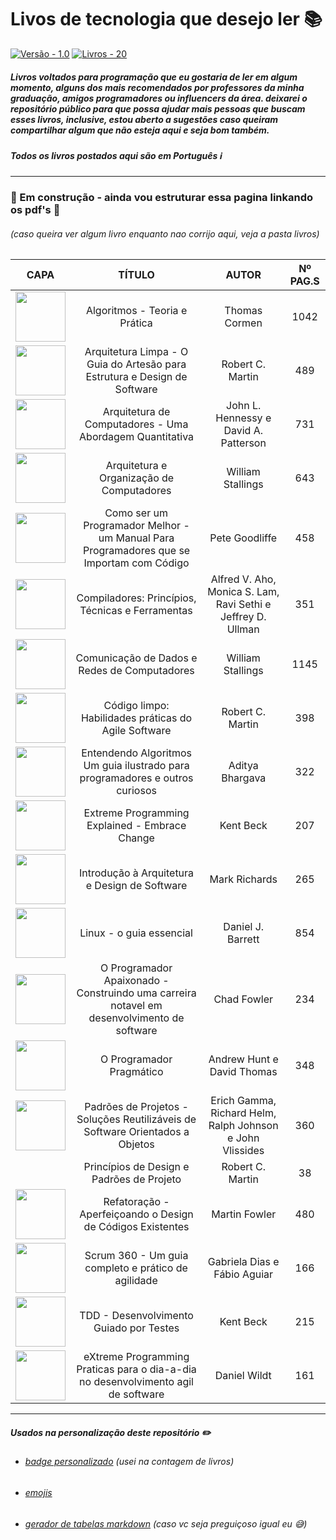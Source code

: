 # Livos de tecnologia que desejo ler :books:
[![Versão - 1.0](https://img.shields.io/badge/Versão-1.0-blue?logo=git)](https://) [![Livros - 20](https://img.shields.io/badge/Livros-20-blue?logo=gitbook&logoColor=red)](https://)

##### Livros voltados para programação que eu gostaria de ler em algum momento, alguns dos mais recomendados por professores da minha graduação, amigos programadores ou influencers da área. deixarei o repositório público para que possa ajudar mais pessoas que buscam esses livros, inclusive, estou aberto a sugestões caso queiram compartilhar algum que não esteja aqui e seja bom também.

##### Todos os livros postados aqui são em Português :information_source:
---
### :construction: Em construção - ainda vou estruturar essa pagina linkando os pdf's :construction:
###### (caso queira ver algum livro enquanto nao corrijo aqui, veja a pasta livros)

| CAPA | TÍTULO | AUTOR | Nº PAG.S |
|:----:	|:----------------------------------------------------------------------------------------------------------------------------:	|:------------------------------------------------------------:	|:--------:	|
|<img src="https://m.media-amazon.com/images/I/71QtOUBMtNL._SL1500_.jpg" style="width: 80px;">| Algoritmos - Teoria e Prática | Thomas Cormen | 1042 |
|<img src="https://m.media-amazon.com/images/I/815d9tE7jSL._SL1500_.jpg" style="width: 80px;">| Arquitetura Limpa - O Guia do Artesão para Estrutura e Design de Software | Robert C. Martin | 489 |
|<img src="https://m.media-amazon.com/images/I/81yIzuGuPOL._SL1500_.jpg" style="width: 80px;">| Arquitetura de Computadores - Uma Abordagem Quantitativa | John L. Hennessy e David A. Patterson | 731 |
|<img src="https://m.media-amazon.com/images/I/91WaKFWt+ML._SL1500_.jpg" style="width: 80px;">| Arquitetura e Organização de Computadores | William Stallings | 643 |
|<img src="https://m.media-amazon.com/images/I/71RWTuYLQiL._SL1383_.jpg" style="width: 80px;">| Como ser um Programador Melhor - um Manual Para Programadores que se Importam com Código | Pete Goodliffe | 458 |
|<img src="https://m.media-amazon.com/images/I/919FLyAeLOL._SL1500_.jpg" style="width: 80px;">| Compiladores: Princípios, Técnicas e Ferramentas | Alfred V. Aho, Monica S. Lam, Ravi Sethi e Jeffrey D. Ullman | 351 |
|<img src="https://m.media-amazon.com/images/I/91v7cavmFKL._SL1500_.jpg" style="width: 80px;">| Comunicação de Dados e Redes de Computadores | William Stallings | 1145 |
|<img src="https://m.media-amazon.com/images/I/71JpZHEGvWL._SL1500_.jpg" style="width: 80px;">| Código limpo: Habilidades práticas do Agile Software | Robert C. Martin | 398 |
|<img src="https://m.media-amazon.com/images/I/71Vkg7GfPFL._SL1296_.jpg" style="width: 80px;">| Entendendo Algoritmos Um guia ilustrado para programadores e outros curiosos | Aditya Bhargava | 322 |
|<img src="https://m.media-amazon.com/images/I/615KsgTP0+L._SL1500_.jpg" style="width: 80px;">| Extreme Programming Explained - Embrace Change | Kent Beck | 207 |
|<img src="https://m.media-amazon.com/images/I/51hdie3tJfL._SL1000_.jpg" style="width: 80px;">| Introdução à Arquitetura e Design de Software | Mark Richards | 265 |
|<img src="https://m.media-amazon.com/images/I/814AN9YSppL._SL1500_.jpg" style="width: 80px;">| Linux - o guia essencial | Daniel J. Barrett | 854 |
|<img src="https://m.media-amazon.com/images/I/81dBiDT7qTL._SL1500_.jpg" style="width: 80px;">| O Programador Apaixonado - Construindo uma carreira notavel em desenvolvimento de software | Chad Fowler | 234 |
|<img src="https://m.media-amazon.com/images/I/61hewOW+8zL._SL1500_.jpg" style="width: 80px;">| O Programador Pragmático | Andrew Hunt e David Thomas | 348 |
|<img src="https://m.media-amazon.com/images/I/9169z5-CtML._SL1500_.jpg" style="width: 80px;">| Padrões de Projetos - Soluções Reutilizáveis de Software Orientados a Objetos | Erich Gamma, Richard Helm, Ralph Johnson e John Vlissides | 360 |
| | Princípios de Design e Padrões de Projeto | Robert C. Martin | 38 |
|<img src="https://m.media-amazon.com/images/I/81sTm5M7wjL._SL1500_.jpg" style="width: 80px;">| Refatoração - Aperfeiçoando o Design de Códigos Existentes | Martin Fowler | 480 |
|<img src="https://m.media-amazon.com/images/I/71uPzldsIYL._SL1500_.jpg" style="width: 80px;">| Scrum 360 - Um guia completo e prático de agilidade | Gabriela Dias e Fábio Aguiar | 166 |
|<img src="https://m.media-amazon.com/images/I/51PrK2ggKmL._SL1000_.jpg" style="width: 80px;">| TDD - Desenvolvimento Guiado por Testes | Kent Beck | 215 |
|<img src="https://m.media-amazon.com/images/I/812iEihFDrL._SL1500_.jpg" style="width: 80px;">| eXtreme Programming Praticas para o dia-a-dia no desenvolvimento agil de software | Daniel Wildt | 161 |

---
##### Usados na personalização deste repositório :pencil2:
- ###### [badge personalizado](https://michaelcurrin.github.io/badge-generator/#/generic) (usei na contagem de livros)
- ###### [emojis](https://gist.github.com/rxaviers/7360908)
- ###### [gerador de tabelas markdown](https://www.tablesgenerator.com/markdown_tables) (caso vc seja preguiçoso igual eu :sweat_smile:)
